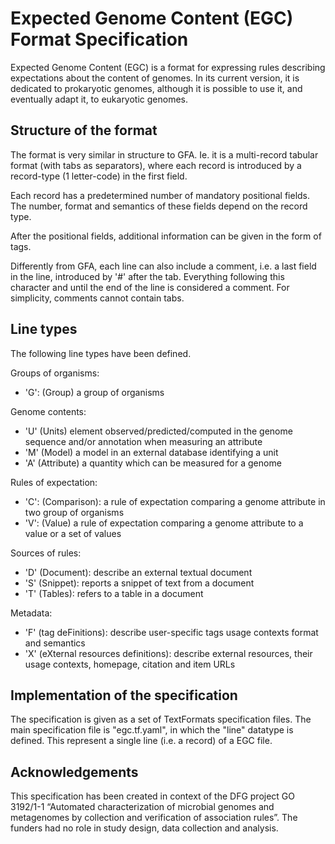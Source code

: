 # Expected Genome Content (EGC) Format Specification

Expected Genome Content (EGC) is a format for expressing rules describing
expectations about the content of genomes. In its current version, it is
dedicated to prokaryotic genomes, although it is possible to use it, and
eventually adapt it, to eukaryotic genomes.

## Structure of the format

The format is very similar in structure to GFA. Ie. it is a multi-record
tabular format (with tabs as separators), where each record is introduced by
a record-type (1 letter-code) in the first field.

Each record has a predetermined number of mandatory positional fields.
The number, format and semantics of these fields depend on the
record type.

After the positional fields, additional information can be given in the form
of tags.

Differently from GFA, each line can also include a comment, i.e. a last field
in the line, introduced by '#' after the tab. Everything following this
character and until the end of the line is considered a comment. For simplicity,
comments cannot contain tabs.

## Line types

The following line types have been defined.

Groups of organisms:
- 'G': (Group) a group of organisms

Genome contents:
- 'U' (Units) element observed/predicted/computed in the genome sequence and/or
              annotation when measuring an attribute
- 'M' (Model) a model in an external database identifying a unit
- 'A' (Attribute) a quantity which can be measured for a genome

Rules of expectation:
- 'C': (Comparison): a rule of expectation comparing a genome attribute
                      in two group of organisms
- 'V': (Value) a rule of expectation comparing a genome attribute
               to a value or a set of values

Sources of rules:
- 'D' (Document): describe an external textual document
- 'S' (Snippet): reports a snippet of text from a document
- 'T' (Tables): refers to a table in a document

Metadata:
- 'F' (tag deFinitions): describe user-specific tags usage contexts
                              format and semantics
- 'X' (eXternal resources definitions): describe external resources,
    their usage contexts, homepage, citation and item URLs

## Implementation of the specification

The specification is given as a set of TextFormats specification files.
The main specification file is "egc.tf.yaml", in which the "line"
datatype is defined. This represent a single line (i.e. a record) of a EGC file.

## Acknowledgements

This specification has been created in context of the DFG project GO 3192/1-1
“Automated characterization of microbial genomes and metagenomes by collection
and verification of association rules”. The funders had no role in study
design, data collection and analysis.

